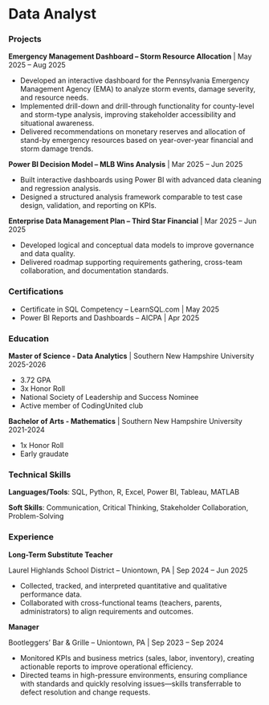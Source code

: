 # Data Analyst 

### Projects 
**Emergency Management Dashboard – Storm Resource Allocation** | May 2025 – Aug 2025 
- Developed an interactive dashboard for the Pennsylvania Emergency Management Agency (EMA) to analyze storm events, damage severity, and resource needs. 
- Implemented drill-down and drill-through functionality for county-level and storm-type analysis, improving stakeholder accessibility and situational awareness. 
- Delivered recommendations on monetary reserves and allocation of stand-by emergency resources based on year-over-year financial and storm damage trends. 


**Power BI Decision Model – MLB Wins Analysis** | Mar 2025 – Jun 2025 
- Built interactive dashboards using Power BI with advanced data cleaning and regression analysis. 
- Designed a structured analysis framework comparable to test case design, validation, and reporting on KPIs. 

 
**Enterprise Data Management Plan – Third Star Financial** | Mar 2025 – Jun 2025 
- Developed logical and conceptual data models to improve governance and data quality. 
- Delivered roadmap supporting requirements gathering, cross-team collaboration, and documentation standards.

### Certifications 
- Certificate in SQL Competency – LearnSQL.com | May 2025 
- Power BI Reports and Dashboards – AICPA | Apr 2025

### Education
**Master of Science - Data Analytics** | Southern New Hampshire University 2025-2026
- 3.72 GPA
- 3x Honor Roll 
- National Society of Leadership and Success Nominee
- Active member of CodingUnited club

**Bachelor of Arts - Mathematics** | Southern New Hampshire University 2021-2024
- 1x Honor Roll
- Early graudate 


### Technical Skills 

**Languages/Tools**: SQL, Python, R, Excel, Power BI, Tableau, MATLAB

**Soft Skills**: Communication, Critical Thinking, Stakeholder Collaboration, Problem-Solving 


### Experience 

**Long-Term Substitute Teacher**

Laurel Highlands School District – Uniontown, PA | Sep 2024 – Jun 2025 

- Collected, tracked, and interpreted quantitative and qualitative performance data.
- Collaborated with cross-functional teams (teachers, parents, administrators) to align requirements and outcomes.


**Manager**

Bootleggers’ Bar & Grille – Uniontown, PA | Sep 2023 – Sep 2024 

- Monitored KPIs and business metrics (sales, labor, inventory), creating actionable reports to improve operational efficiency. 
- Directed teams in high-pressure environments, ensuring compliance with standards and quickly resolving issues—skills transferrable to defect resolution and change requests. 
